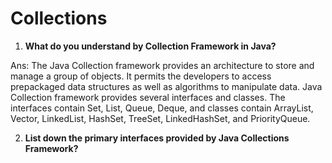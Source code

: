 # Collections

1. **What do you understand by Collection Framework in Java?**

Ans: The Java Collection framework provides an architecture to store and manage a group of objects. It permits the developers to access prepackaged data structures as well as algorithms to manipulate data. Java Collection framework provides several interfaces and classes. The interfaces contain Set, List, Queue, Deque, and classes contain ArrayList, Vector, LinkedList, HashSet, TreeSet, LinkedHashSet, and PriorityQueue.

2. **List down the primary interfaces provided by Java Collections Framework?**